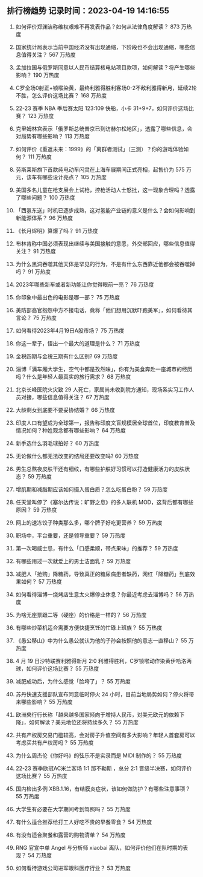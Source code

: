 
## 排行榜趋势 记录时间：2023-04-19 14:16:55
  
  1. 如何评价郑渊洁称维权艰难不再发表作品？如何从法律角度解读？ 873 万热度
    
  2. 国家统计局表示当前中国经济没有出现通缩，下阶段也不会出现通缩，哪些信息值得关注？ 567 万热度
    
  3. 孟加拉国与俄罗斯同意以人民币结算核电站项目款项，如何解读？将产生哪些影响？ 190 万热度
    
  4. C罗全场0射正+锁喉染黄，最终利雅得胜利客场0-2不敌利雅得新月，延续2轮不胜，怎么评价这场比赛？ 168 万热度
    
  5. 22-23 赛季 NBA 季后赛太阳 123:109 快船，小卡 31+9+7，如何评价这场比赛？ 123 万热度
    
  6. 克里姆林宫表示「俄罗斯总统普京已到访赫尔松地区」，透露了哪些信息，会对局势有哪些影响？ 113 万热度
    
  7. 如何评价《重返未来：1999》的「离群者测试」（三测）？你的游戏体验如何？ 111 万热度
    
  8. 劳斯莱斯旗下首款纯电动车闪灵在上海车展期间正式亮相，起售价为 575 万元，该车有哪些设计亮点？ 105 万热度
    
  9. 美国多名儿童在枪支展会上试枪，控枪活动人士怒批，这一现象合理吗？透露了哪些问题？ 100 万热度
    
  10. 「西氢东送」时机已逐步成熟，这对氢能产业链的意义是什么？会如何影响到新能源体系？ 96 万热度
    
  11. 《长月烬明》算爆了吗？ 91 万热度
    
  12. 布林肯称中国必须表现出继续与美国接触的意愿，外交部回应，哪些信息值得关注？ 91 万热度
    
  13. 为什么黑洞吞噬其他天体是罕见的行为，不是有什么东西靠近他都会被吞噬掉吗？ 91 万热度
    
  14. 2023年哪些新车或者新功能让你觉得眼前一亮？ 76 万热度
    
  15. 你印象中最出色的电影是哪一部？ 75 万热度
    
  16. 美防部高官抱怨中方不接电话，竟称「他们想用沉默吓跑美军」，如何看待其言论？ 75 万热度
    
  17. 如何看待2023年4月19日A股市场？ 75 万热度
    
  18. 你这一辈子，悟出一个最大的道理是什么？ 71 万热度
    
  19. 金税四期与金税三期有什么区别? 69 万热度
    
  20. 淄博「满车厢大学生，空气中都是孜然味」，你有为美食奔赴一座城市的经历吗？什么是年轻人最真实的旅行需求？ 68 万热度
    
  21. 北京长峰医院火灾致 29 人死亡，家属尚未收到院方通知，现场系实习工作人员对接，哪些信息值得关注？ 67 万热度
    
  22. 大龄剩女到底要不要妥协结婚？ 66 万热度
    
  23. 印度人口有望成为全球第一，报告称印度文盲规模居全球首位，印度教育普及情况如何？种姓观念都有哪些影响？ 64 万热度
    
  24. 新手选什么羽毛球拍好？ 60 万热度
    
  25. 无论做什么都无法改变的结局还要改变吗? 60 万热度
    
  26. 男生总熬夜皮肤干还有细纹，有哪些护肤好习惯可以打造健康活力的皮肤状态？ 59 万热度
    
  27. 增肌期和减脂期应该如何摄入蛋白质？怎么吃蛋白粉？ 59 万热度
    
  28. 任天堂叫停了《塞尔达传说：旷野之息》的多人联机 MOD，这背后都有哪些原因？ 59 万热度
    
  29. 网上的速冻饺子种类那么多，哪个牌子好吃更营养？ 59 万热度
    
  30. 职场中，平台重要，还是领导重要？ 59 万热度
    
  31. 第一次喝威士忌，有什么「口感柔顺，带点果味」的推荐？ 59 万热度
    
  32. 有哪些用过一次就爱上的男士洁面乳？ 59 万热度
    
  33. 减肥人「抢购」降糖药，导致真正的糖尿病患者缺药，网红「降糖药」到底效果如何？ 57 万热度
    
  34. 如何看待淄博一烧烤店生意太火爆停业休息？你最近考虑去淄博吗？ 56 万热度
    
  35. 为啥无座票跟二等（硬座）的价格是一样的？ 56 万热度
    
  36. 有哪些炒菜机适合需要方便快捷烹饪的忙碌上班族？ 55 万热度
    
  37. 《愚公移山》中为什么愚公就认为他的子孙会按照他的意志一直移山？ 55 万热度
    
  38. 4 月 19 日沙特联赛利雅得新月 2:0 利雅得胜利，C罗锁喉动作染黄伊哈洛两球，如何评价这场比赛？ 55 万热度
    
  39. 减肥成功后，为什么感觉「脸垮了」？ 55 万热度
    
  40. 苏丹快速支援部队宣布同意临时停火 24 小时，目前当地局势如何？停火将带来哪些影响？ 55 万热度
    
  41. 欧洲央行行长称「越来越多国家倾向于增持人民币，对美元欧元的依赖下降」，如何解读？美元地位还将持续多久？ 55 万热度
    
  42. 共有产权房交易门槛较高，会对房子升值空间有多大影响？年轻人首套房可以考虑买共有产权房吗？ 55 万热度
    
  43. 为什么周杰伦《你好吗》的弦乐不是实录而是 MIDI 制作的？ 55 万热度
    
  44. 22-23 赛季欧冠AC米兰客场 1:1 那不勒斯 ，总分 2:1 晋级半决赛，如何评价这场比赛？ 55 万热度
    
  45. 国内检出多例 XBB.1.16，有结膜炎症状，该如何做防护？有哪些注意事项？ 55 万热度
    
  46. 大学生有必要在大学期间考到驾照吗？ 55 万热度
    
  47. 有什么适合推荐给打工人好吃不贵的早餐零食？ 54 万热度
    
  48. 有没有适合聚餐和露营的购物清单？ 54 万热度
    
  49. RNG 官宣中单 Angel 与分析师 xiaobai 离队，如何评价他们在队时期的表现？ 54 万热度
    
  50. 如何看待游戏公司进军眼科医疗行业？ 53 万热度
    
